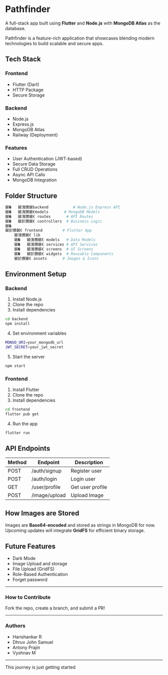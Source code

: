 # Pathfinder 
A full-stack app built using **Flutter** and **Node.js** with **MongoDB Atlas** as the database.

Pathfinder is a feature-rich application that showcases blending modern technologies to build scalable and secure apps.

## Tech Stack
### Frontend  
- Flutter (Dart)  
- HTTP Package  
- Secure Storage 

### Backend  
- Node.js  
- Express.js  
- MongoDB Atlas  
- Railway (Deployment)  

### Features  
- User Authentication (JWT-based)    
- Secure Data Storage  
- Full CRUD Operations  
- Async API Calls  
- MongoDB Integration  

## Folder Structure  
```bash
鈹�   鈹溾攢鈹backend           # Node.js Express API  
鈹�   鈹溾攢鈹€models       # MongoDB Models  
鈹�   鈹溾攢鈹€ routes       # API Routes  
鈹�   鈹斺攢鈹€ controllers  # Business Logic  
鈹�  
鈹斺攢鈹€ frontend         # Flutter App  
    鈹溾攢鈹€ lib  
    鈹�   鈹溾攢鈹€ models   # Data Models  
    鈹�   鈹溾攢鈹€ services # API Services  
    鈹�   鈹溾攢鈹€ screens  # UI Screens  
    鈹�   鈹斺攢鈹€ widgets  # Reusable Components  
    鈹斺攢鈹€ assets       # Images & Icons  
```  

## Environment Setup
### Backend  
1. Install Node.js  
2. Clone the repo  
3. Install dependencies  
```bash
cd backend  
npm install  
```  
4. Set environment variables  
```bash
MONGO_URI=your_mongodb_url  
JWT_SECRET=your_jwt_secret  
```  
5. Start the server  
```bash
npm start
```  

### Frontend  
1. Install Flutter  
2. Clone the repo  
3. Install dependencies  
```bash
cd frontend  
flutter pub get  
```  
4. Run the app  
```bash
flutter run  
```  

## API Endpoints  
| Method | Endpoint        | Description        | 
|--------|---------------|------------------|
| POST   | /auth/signup  | Register user    |         |  
| POST   | /auth/login   | Login user      |         |  
| GET    | /user/profile | Get user profile |         |  
| POST   | /image/upload | Upload Image    |         |  

## How Images are Stored 
Images are **Base64-encoded** and stored as strings in MongoDB for now. Upcoming updates will integrate **GridFS** for efficient binary storage.  

## Future Features
- Dark Mode  
- Image Upload and storage
- File Upload (GridFS) 
- Role-Based Authentication  
- Forget password

---

### How to Contribute  
Fork the repo, create a branch, and submit a PR!  

---

### Authors 
- Harishankar R  
- Dhruv John Samuel
- Antony Prajin
- Vyshnav M
---

This journey is just getting started